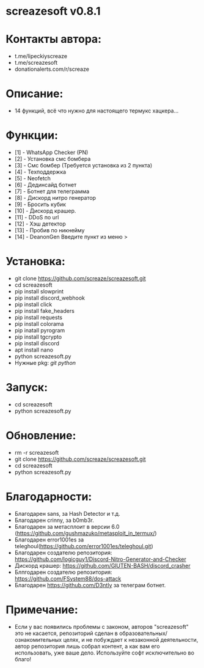 # screazesoft v0.8.1
# Контакты автора:
- t.me/lipeckiyscreaze
- t.me/screazesoft
- donationalerts.com/r/screaze
# Описание:
- 14 функций, всё что нужно для настоящего термукс хацкера...
# Функции:
- [1] - WhatsApp Checker (PN)
- [2] - Установка смс бомбера
- [3] - Смс бомбер (Требуется установка из 2 пункта)
- [4] - Техподдержка
- [5] - Neofetch
- [6] - Дединсайд ботнет
- [7] - Ботнет для телеграмма
- [8] - Дискорд нитро генератор
- [9] - Бросить кубик
- [10] - Дискорд крашер.
- [11] - DDoS по url
- [12] - Хэш детектор
- [13] - Пробив по никнейму
- [14] - DeanonGen
Введите пункт из меню >
# Установка:
- git clone https://github.com/screaze/screazesoft.git
- cd screazesoft
- pip install slowprint
- pip install discord_webhook
- pip install click
- pip install fake_headers
- pip install requests
- pip install colorama
- pip inatall pyrogram
- pip install tgcrypto
- pip install discord
- apt install nano
- python screazesoft.py
- Нужные pkg: *git* *python*
# Запуск:
- cd screazesoft
- python screazesoft.py
# Обновление:
- rm -r screazesoft
- git clone https://github.com/screaze/screazesoft.git
- cd screazesoft
- python screazesoft.py
# Благодарности:
- Благодарен sans, за Hash Detector и т.д.
- Благодарен crinny, за b0mb3r.
- Благодарен за метасплоит в версии 6.0 (https://github.com/gushmazuko/metasploit_in_termux/)
- Благодарен error1001es за teleghoul(https://github.com/error1001es/teleghoul.git)
- Благодарен создателю репозитория: https://github.com/logicguy1/Discord-Nitro-Generator-and-Checker
- Дискорд крашер: https://github.com/GlUTEN-BASH/discord_crasher
- Блпгодарен создателю репозитория: https://github.com/FSystem88/dos-attack
- Благодарен https://github.com/D3ntly за телеграм ботнет.
# Примечание:
- Если у вас появились проблемы с законом, авторов "screazesoft" это не касается, репозиторий сделан в образовательных/ознакомительных целях, и не побуждает к незаконной деятельности, автор репозитория лишь собрал контент, а как вам его использовать, уже ваше дело. Используйте софт исключительно во благо!
